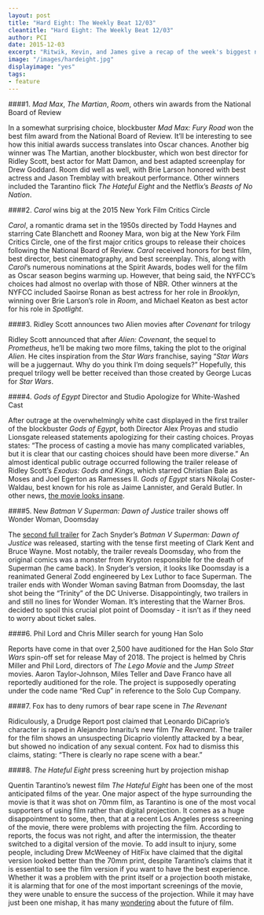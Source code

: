 ```yaml
---
layout: post
title: "Hard Eight: The Weekly Beat 12/03"
cleantitle: "Hard Eight: The Weekly Beat 12/03"
author: PCI
date: 2015-12-03
excerpt: "Ritwik, Kevin, and James give a recap of the week's biggest news"
image: "/images/hardeight.jpg"
displayimage: "yes"
tags: 
- feature
---
```


####1. *Mad Max*, *The Martian*, *Room*, others win awards from the National Board of Review

In a somewhat surprising choice, blockbuster *Mad Max: Fury Road* won the best film award from the National Board of Review. It’ll be interesting to see how this initial awards success translates into Oscar chances. Another big winner was The Martian, another blockbuster, which won best director for Ridley Scott, best actor for Matt Damon, and best adapted screenplay for Drew Goddard. Room did well as well, with Brie Larson honored with best actress and Jason Tremblay with breakout performance. Other winners included the Tarantino flick *The Hateful Eight* and the Netflix’s *Beasts of No Nation*.

####2. *Carol* wins big at the 2015 New York Film Critics Circle
	
*Carol*, a romantic drama set in the 1950s directed by Todd Haynes and starring Cate Blanchett and Rooney Mara, won big at the New York Film Critics Circle, one of the first major critics groups to release their choices following the National Board of Review. *Carol* received honors for best film, best director, best cinematography, and best screenplay. This, along with *Carol*’s numerous nominations at the Spirit Awards, bodes well for the film as Oscar season begins warming up. However, that being said, the NYFCC’s choices had almost no overlap with those of NBR. Other winners at the NYFCC included Saoirse Ronan as best actress for her role in *Brooklyn*, winning over Brie Larson’s role in *Room*, and Michael Keaton as best actor for his role in *Spotlight*. 


####3. Ridley Scott announces two Alien movies after *Covenant* for trilogy 

Ridley Scott announced that after *Alien: Covenant*, the sequel to *Prometheus*, he’ll be making two more films, taking the plot to the original *Alien*. He cites inspiration from the *Star Wars* franchise, saying “*Star Wars* will be a juggernaut. Why do you think I’m doing sequels?” Hopefully, this prequel trilogy well be better received than those created by George Lucas for *Star Wars*.
 
####4. *Gods of Egypt* Director and Studio Apologize for White-Washed Cast

After outrage at the overwhelmingly white cast displayed in the first trailer of the blockbuster *Gods of Egypt*, both Director Alex Proyas and studio Lionsgate released statements apologizing for their casting choices. Proyas states: “The process of casting a movie has many complicated variables, but it is clear that our casting choices should have been more diverse.” An almost identical public outrage occurred following the trailer release of Ridley Scott’s *Exodus: Gods and Kings*, which starred Christian Bale as Moses and Joel Egerton as Ramesses II. *Gods of Egypt* stars Nikolaj Coster-Waldau, best known for his role as Jaime Lannister, and Gerald Butler. In other news, [the movie looks insane](https://www.youtube.com/watch?v=cMVxECWC-vk). 

####5. New *Batman V Superman: Dawn of Justice* trailer shows off Wonder Woman, Doomsday

The [second full trailer](https://www.youtube.com/watch?v=fis-9Zqu2Ro) for Zach Snyder’s *Batman V Superman: Dawn of Justice* was released, starting with the tense first meeting of Clark Kent and Bruce Wayne. Most notably, the trailer reveals Doomsday, who from the original comics was a monster from Krypton responsible for the death of Superman (he came back). In Snyder’s version, it looks like Doomsday is a reanimated General Zodd engineered by Lex Luthor to face Superman. The trailer ends with Wonder Woman saving Batman from Doomsday, the last shot being the “Trinity” of the DC Universe. Disappointingly, two trailers in and still no lines for Wonder Woman. It’s interesting that the Warner Bros. decided to spoil this crucial plot point of Doomsday - it isn’t as if they need to worry about ticket sales.

####6. Phil Lord and Chris Miller search for young Han Solo

Reports have come in that over 2,500 have auditioned for the Han Solo *Star Wars* spin-off set for release May of 2018. The project is helmed by Chris Miller and Phil Lord, directors of *The Lego Movie* and the *Jump Street* movies. Aaron Taylor-Johnson, Miles Teller and Dave Franco have all reportedly auditioned for the role. The project is supposedly operating under the code name “Red Cup” in reference to the Solo Cup Company.

####7. Fox has to deny rumors of bear rape scene in *The Revenant*

Ridiculously, a Drudge Report post claimed that Leonardo DiCaprio’s character is raped in Alejandro Innaritu’s new film *The Revenant*. The trailer for the film shows an unsuspecting Dicaprio violently attacked by a bear, but showed no indication of any sexual content. Fox had to dismiss this claims, stating: “There is clearly no rape scene with a bear.” 

####8. *The Hateful Eight* press screening hurt by projection mishap

Quentin Tarantino’s newest film *The Hateful Eight* has been one of the most anticipated films of the year. One major aspect of the hype surrounding the movie is that it was shot on 70mm film, as Tarantino is one of the most vocal supporters of using film rather than digital projection. It comes as a huge disappointment to some, then, that at a recent Los Angeles press screening of the movie, there were problems with projecting the film. According to reports, the focus was not right, and after the intermission, the theater switched to a digital version of the movie. To add insult to injury, some people, including Drew McWeeney of HitFix have claimed that the digital version looked better than the 70mm print, despite Tarantino’s claims that it is essential to see the film version if you want to have the best experience. Whether it was a problem with the print itself or a projection booth mistake, it is alarming that for one of the most important screenings of the movie, they were unable to ensure the success of the projection. While it may have just been one mishap, it has many [wondering](http://www.hitfix.com/motion-captured/what-one-bad-screening-of-the-hateful-eight-means-for-the-future-of-film) about the future of film.
